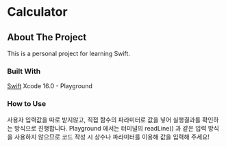 # Calculator

## About The Project
This is a personal project for learning Swift.

### Built With
[Swift](https://www.swift.org/)
Xcode 16.0 - Playground

### How to Use
사용자 입력값을 따로 받지않고, 직접 함수의 파라미터로 값을 넣어 실행결과를 확인하는 방식으로 진행합니다.
Playground 에서는 터미널의 readLine() 과 같은 입력 방식을 사용하지 않으므로
코드 작성 시 상수나 파라미터를 이용해 값을 입력해 주세요!
